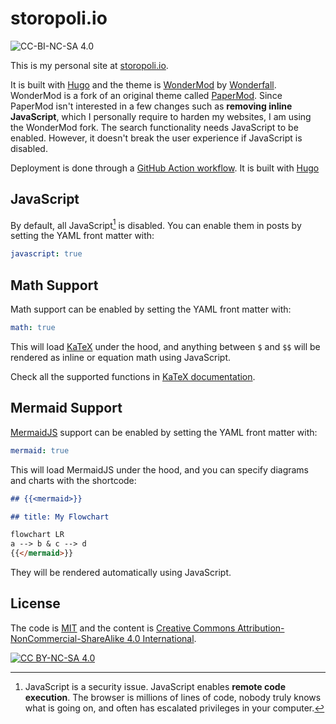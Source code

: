 # storopoli.io

![CC-BI-NC-SA 4.0][cc-by-nc-sa-shield]

This is my personal site at [storopoli.io](https://storopoli.io).

It is built with [Hugo](https://gohugo.io/)
and the theme is [WonderMod](https://github.com/Wonderfall/hugo-WonderMod) by [Wonderfall](https://github.com/Wonderfall).
WonderMod is a fork of an original theme called [PaperMod](https://github.com/adityatelange/hugo-PaperMod).
Since PaperMod isn't interested in a few changes such as **removing inline JavaScript**,
which I personally require to harden my websites,
I am using the WonderMod fork.
The search functionality needs JavaScript to be enabled.
However, it doesn't break the user experience if JavaScript is disabled.

Deployment is done through a [GitHub Action workflow](https://github.com/storopoli/storopoli.github.io/tree/main/.github/workflows).
It is built with [Hugo](https://gohugo.io/)

## JavaScript

By default, all JavaScript[^javascript] is disabled.
You can enable them in posts by setting the YAML front matter with:

```yaml
javascript: true
```

## Math Support

Math support can be enabled by setting the YAML front matter with:

```yaml
math: true
```

This will load [KaTeX](https://katex.org/) under the hood,
and anything between `$` and `$$` will be rendered as inline or equation math
using JavaScript.

Check all the supported functions in [KaTeX documentation](https://katex.org/docs/supported).

## Mermaid Support

[MermaidJS](https://mermaid.js.org/) support can be enabled by setting the YAML front matter with:

```yaml
mermaid: true
```

This will load MermaidJS under the hood,
and you can specify diagrams and charts with the shortcode:

```md
## {{<mermaid>}}

## title: My Flowchart

flowchart LR
a --> b & c --> d
{{</mermaid>}}
```

They will be rendered automatically using JavaScript.

## License

The code is [MIT](https://mit-license.org/)
and the content is [Creative Commons Attribution-NonCommercial-ShareAlike 4.0 International][cc-by-nc-sa].

[![CC BY-NC-SA 4.0][cc-by-nc-sa-image]][cc-by-nc-sa]

[cc-by-nc-sa]: http://creativecommons.org/licenses/by-nc-sa/4.0/
[cc-by-nc-sa-image]: https://licensebuttons.net/l/by-nc-sa/4.0/88x31.png
[cc-by-nc-sa-shield]: https://img.shields.io/badge/License-CC%20BY--NC--SA%204.0-lightgrey.svg

[^javascript]:
    JavaScript is a security issue.
    JavaScript enables **remote code execution**.
    The browser is millions of lines of code, nobody truly knows what is going on,
    and often has escalated privileges in your computer.
